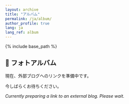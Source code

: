 ```yaml
---
layout: archive
title: "アルバム"
permalink: /ja/album/
author_profile: true
lang: ja
lang_ref: album
---
```


{% include base_path %}

## 📸 フォトアルバム

現在、外部ブログへのリンクを準備中です。

今しばらくお待ちください。

*Currently preparing a link to an external blog. Please wait.*


